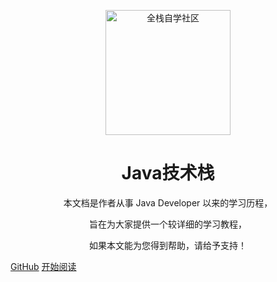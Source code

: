 <p align="center">
<img scr="" width="200" height="200" alt="全栈自学社区">
</p>

<h1 align="center">Java技术栈</h1>
<p align="center">
本文档是作者从事 Java Developer 以来的学习历程，
</p>
<p align="center">
旨在为大家提供一个较详细的学习教程，
</p>

<p align="center">
如果本文能为您得到帮助，请给予支持！
</p>

[GitHub](https://github.com/xzMhehe)
[开始阅读](README.md)